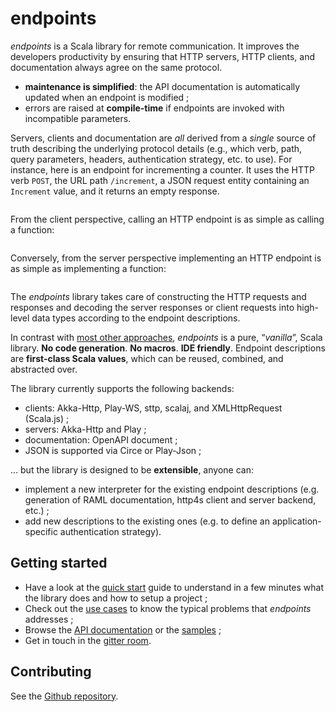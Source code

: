 endpoints
=========

*endpoints* is a Scala library for remote communication. It improves the developers productivity by ensuring
that HTTP servers, HTTP clients, and documentation always agree on the same protocol.

- **maintenance is simplified**: the API documentation is automatically updated when an endpoint is modified ;
- errors are raised at **compile-time** if endpoints are invoked with incompatible parameters.

Servers, clients and documentation are *all* derived from a *single* source of truth describing the underlying
protocol details (e.g., which verb, path, query parameters, headers, authentication strategy, etc. to
use). For instance, here is an endpoint for incrementing a counter. It uses the HTTP verb `POST`, the URL path
`/increment`, a JSON request entity containing an `Increment` value, and it returns an empty response.

~~~ scala src=../../../../documentation/examples/quickstart/endpoints/src/main/scala/quickstart/CounterEndpoints.scala#endpoint-definition
~~~

From the client perspective, calling an HTTP endpoint is as simple as calling a function:

~~~ scala src=../../../../documentation/examples/quickstart/client/src/main/scala/quickstart/CounterClientFuture.scala#endpoint-invocation
~~~

Conversely, from the server perspective implementing an HTTP endpoint is as simple as implementing a function:

~~~ scala src=../../../../documentation/examples/quickstart/server/src/main/scala/quickstart/CounterServer.scala#endpoint-implementation
~~~

The *endpoints* library takes care of constructing the HTTP requests and responses and decoding the server
responses or client requests into high-level data types according to the endpoint descriptions.

In contrast with [most other approaches](comparison.md), *endpoints* is a pure, “*vanilla*”, Scala library.
**No code generation**. **No macros**. **IDE friendly**. Endpoint descriptions are **first-class Scala values**,
which can be reused, combined, and abstracted over.

The library currently supports the following backends:
- clients: Akka-Http, Play-WS, sttp, scalaj, and XMLHttpRequest (Scala.js) ;
- servers: Akka-Http and Play ;
- documentation: OpenAPI document ;
- JSON is supported via Circe or Play-Json ;

… but the library is designed to be **extensible**, anyone can:

- implement a new interpreter for the existing endpoint descriptions (e.g. generation of RAML
  documentation, http4s client and server backend, etc.) ;
- add new descriptions to the existing ones (e.g. to define an application-specific authentication
  strategy).

## Getting started

- Have a look at the [quick start](quick-start.md) guide to understand
  in a few minutes what the library does and how to setup a project ;
- Check out the [use cases](use-cases.md) to know the typical problems that *endpoints* addresses ;
- Browse the [API documentation](api:endpoints.algebra.package) or the
  [samples](https://github.com/julienrf/endpoints/tree/master/documentation/examples) ;
- Get in touch in the [gitter room](https://gitter.im/julienrf/endpoints).

## Contributing

See the [Github repository](https://github.com/julienrf/endpoints).